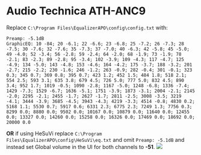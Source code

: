 # Audio Technica ATH-ANC9
Replace `C:\Program Files\EqualizerAPO\config\config.txt` with:
```
Preamp: -5.1dB
GraphicEQ: 10 -84; 20 -6.1; 22 -6.6; 23 -6.8; 25 -7.2; 26 -7.3; 28 -7.5; 30 -7.6; 32 -7.6; 35 -7.3; 37 -7.0; 40 -6.3; 42 -5.8; 45 -5.0; 49 -4.0; 52 -3.4; 56 -2.8; 59 -2.4; 64 -2.0; 68 -1.9; 73 -1.9; 78 -2.1; 83 -2.3; 89 -2.8; 95 -3.4; 102 -3.9; 109 -4.3; 117 -4.7; 125 -4.9; 134 -5.0; 143 -4.8; 153 -4.6; 164 -4.2; 175 -3.7; 188 -3.2; 201 -2.7; 215 -2.2; 230 -1.6; 246 -1.2; 263 -0.9; 282 -0.4; 301 -0.1; 323 0.3; 345 0.7; 369 0.8; 395 0.7; 423 1.2; 452 1.5; 484 1.8; 518 2.1; 554 2.5; 593 3.1; 635 3.8; 679 4.5; 726 5.0; 777 5.0; 832 4.5; 890 3.4; 952 1.7; 1019 -0.5; 1090 -2.8; 1167 -5.0; 1248 -6.8; 1336 -7.4; 1429 -7.3; 1529 -6.7; 1636 -5.1; 1751 -3.9; 1873 -3.1; 2004 -2.1; 2145 -2.0; 2295 -2.1; 2455 -1.7; 2627 -1.7; 2811 -2.5; 3008 -3.5; 3219 -4.1; 3444 -3.9; 3685 -4.5; 3943 -4.3; 4219 -3.3; 4514 -0.8; 4830 0.2; 5168 1.1; 5530 0.7; 5917 0.6; 6331 2.3; 6775 2.3; 7249 1.3; 7756 0.3; 8299 0.0; 8880 0.0; 9502 0.0; 10167 0.0; 10879 0.0; 11640 0.0; 12455 0.0; 13327 0.0; 14260 0.0; 15258 0.0; 16326 0.0; 17469 0.0; 18692 0.0; 20000 0.0
```
**OR** if using HeSuVi replace `C:\Program Files\EqualizerAPO\config\HeSuVi\eq.txt` and omit `Preamp: -5.1dB` and instead set Global volume in the UI for both channels to **-51**.
![](https://raw.githubusercontent.com/jaakkopasanen/AutoEq/master/results/Headphone.com/innerfidelity/onear/Audio%20Technica%20ATH-ANC9/Audio%20Technica%20ATH-ANC9.png)